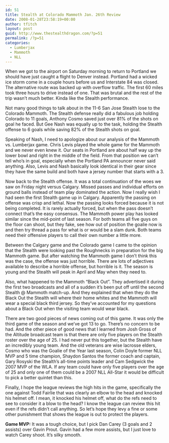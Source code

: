 ```yaml
---
id: 51
title: Stealth at Colorado Mammoth Jan. 26th Review
date: 2008-01-28T23:58:19+00:00
author: tfitch
layout: post
guid: http://www.thestealthdragon.com/?p=51
permalink: /?p=51
categories:
  - Lumberjax
  - Mammoth
  - NLL
---
```

When we got to the airport on Saturday morning to return to Portland we should have just caught a flight to Denver instead. Portland had a wicked ice storm come in a couple hours before us and Interstate 84 was closed. The alternative route was backed up with overflow traffic. The first 60 miles took three hours to drive instead of one. That was brutal and the rest of the trip wasn&#8217;t much better. Kinda like the Stealth performance.

Not many good things to talk about in the 11-6 San Jose Stealth lose to the Colorado Mammoth. The Stealth defense really did a fabulous job holding Colorado to 11 goals, Anthony Cosmo saved just over 81% of the shots on goal he faced. But Gee Nash was equally up to the task, holding the Stealth offense to 6 goals while saving 82% of the Stealth shots on goal.

Speaking of Nash, I need to apologize about our analysis of the Mammoth vs. Lumberjax game. Chris Levis played the whole game for the Mammoth and we never even knew it. Our seats in Portland are about half way up the lower bowl and right in the middle of the field. From that position we can&#8217;t tell who&#8217;s in goal, especially when the Portland PA announcer never said anything. Also, Levis and Nash basically look identical in their gear since they have the same build and both have a jersey number that starts with a 3.

Now back to the Stealth offense. It was a total continuation of the woes we saw on Friday night versus Calgary. Missed passes and individual efforts on ground balls instead of team play dominated the action. Now I really wish I had seen the first Stealth game up in Calgary. Apparently the passing on offense was crisp and lethal. Now the passing looks forced because it is not being completed. It is rarely actually forced, but when the pass doesn&#8217;t connect that&#8217;s the easy consensus. The Mammoth power play has looked similar since the mid-point of last season. For both teams all five guys on the floor can shoot, but they fake, see how out of position the goalie now is and then try thread a pass for what is or would be a slam dunk. Both teams need their offensive players to call their own number a little more.

Between the Calgary game and the Colorado game I came to the opinion that the Stealth were looking past the Roughnecks in preparation for the big Mammoth game. But after watching the Mammoth game I don&#8217;t think this was the case, the offense was just horrible. There are lots of adjectives available to describe a horrible offense, but horrible is it. The season is young and the Stealth will peak in April and May when they need to.

Also, what happened to the Mammoth &#8220;Black Out&#8221;. They advertised it during the first two broadcasts and all of a sudden it&#8217;s been put off until the second Stealth @ Mammoth match-up. And they explained that when they do the Black Out the Stealth will where their home whites and the Mammoth will wear a special black third jersey. So they&#8217;ve accounted for my questions about a Black Out when the visiting team would wear black.

There are two good pieces of news coming out of this game. It was only the third game of the season and we&#8217;ve got 13 to go. There&#8217;s no concern to be had. And the other piece of good news that I learned from Josh Gross of the Altitude broadcast team is that there are only five players on the Stealth roster over the age of 25. I had never put this together, but the Stealth have an incredibly young team. And the old veterans are wise lacrosse elders, Cosmo who was the Goalie of the Year last season, Colin Doyle former NLL MVP and 5 time champion, Shaydon Santos the former coach and captain, Gary Rosyski the Stealth&#8217;s all-time points leader and Cam Sedgwick the 2007 MVP of the WLA. If any team could have only five players over the age of 25 and only one of them could be a 2007 NLL All-Star it would be difficult to pick a better quintet than this.

Finally, I hope the league reviews the high hits in the game, specifically the one against Todd Fairlie that was clearly an elbow to the head and knocked his helmet off. I mean, it knocked his helmet off, what do the refs need to see to consider it a blow to the head? I know the league can review this hit even if the refs didn&#8217;t call anything. So let&#8217;s hope they levy a fine or some other punishment that shows the league is out to protect the players.

**Game MVP:** It was a tough choice, but I pick Dan Carey (3 goals and 2 assists) over Gavin Prout. Gavin had a few more assists, but I just love to watch Carey shoot. It&#8217;s silky smooth.